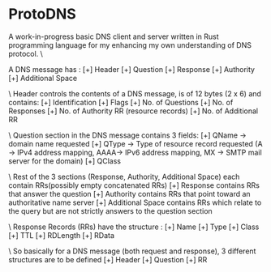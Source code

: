 # ProtoDNS
A work-in-progress basic DNS client and server written in Rust programming language for my enhancing my own understanding of DNS protocol. \\

A DNS message has : 
    [+] Header
    [+] Question
    [+] Response
    [+] Authority
    [+] Additional Space
    
\\
Header controls the contents of a DNS message, is of 12 bytes (2 x 6) and contains: 
    [+] Identification
    [+] Flags
    [+] No. of Questions
    [+] No. of Responses
    [+] No. of Authority RR (resource records)
    [+] No. of Additional RR 

\\
Question section in the DNS message contains 3 fields: 
    [+] QName -> domain name requested
    [+] QType -> Type of resource record requested  (A -> IPv4 address mapping, AAAA-> IPv6 address mapping, MX -> SMTP mail server for the domain)
    [+] QClass

\\
Rest of the 3 sections (Response, Authority, Additional Space) each contain RRs(possibly empty concatenated RRs) 
    [+] Response contains RRs that answer the question
    [+] Authority contains RRs that point toward an authoritative name server
    [+] Additional Space contains RRs which relate to the query but are not strictly answers to the question section

\\
Response Records (RRs) have the structure : 
    [+] Name
    [+] Type
    [+] Class
    [+] TTL
    [+] RDLength
    [+] RData

\\
So basically for a DNS message (both request and response), 3 different structures are to be defined 
    [+] Header
    [+] Question
    [+] RR
